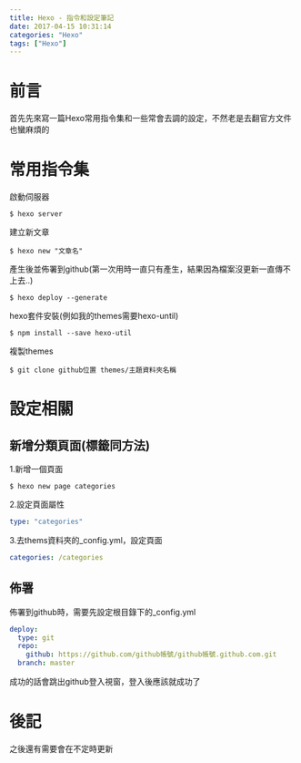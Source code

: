 ```yaml
---
title: Hexo - 指令和設定筆記
date: 2017-04-15 10:31:14
categories: "Hexo"
tags: ["Hexo"]
---
```

# 前言
首先先來寫一篇Hexo常用指令集和一些常會去調的設定，不然老是去翻官方文件也蠻麻煩的

# 常用指令集
啟動伺服器
``` shell
$ hexo server 
```
建立新文章
``` shell
$ hexo new "文章名"
```
產生後並佈署到github(第一次用時一直只有產生，結果因為檔案沒更新一直傳不上去..)
``` shell
$ hexo deploy --generate
```

hexo套件安裝(例如我的themes需要hexo-until)
``` shell
$ npm install --save hexo-util
```

複製themes
``` shell
$ git clone github位置 themes/主題資料夾名稱
```

# 設定相關
## 新增分類頁面(標籤同方法)
1.新增一個頁面
``` shell
$ hexo new page categories
```
2.設定頁面屬性
``` yml
type: "categories"
```
3.去thems資料夾的_config.yml，設定頁面
``` yml
categories: /categories
```

## 佈署
佈署到github時，需要先設定根目錄下的_config.yml
``` yml
deploy:
  type: git
  repo:
    github: https://github.com/github帳號/github帳號.github.com.git
  branch: master 
```
成功的話會跳出github登入視窗，登入後應該就成功了


# 後記
之後還有需要會在不定時更新